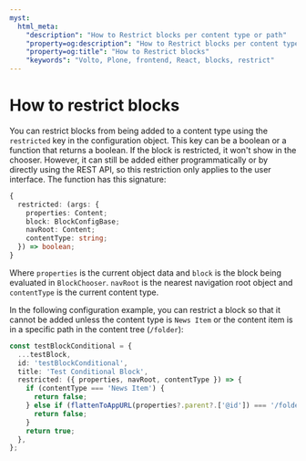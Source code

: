 ```yaml
---
myst:
  html_meta:
    "description": "How to Restrict blocks per content type or path"
    "property=og:description": "How to Restrict blocks per content type or path"
    "property=og:title": "How to Restrict blocks"
    "keywords": "Volto, Plone, frontend, React, blocks, restrict"
---
```


# How to restrict blocks

You can restrict blocks from being added to a content type using the `restricted` key in the configuration object.
This key can be a boolean or a function that returns a boolean.
If the block is restricted, it won't show in the chooser.
However, it can still be added either programmatically or by directly using the REST API, so this restriction only applies to the user interface.
The function has this signature:

```ts
{
  restricted: (args: {
    properties: Content;
    block: BlockConfigBase;
    navRoot: Content;
    contentType: string;
  }) => boolean;
}
```

Where `properties` is the current object data and `block` is the block being evaluated in `BlockChooser`.
`navRoot` is the nearest navigation root object and `contentType` is the current content type.

In the following configuration example, you can restrict a block so that it cannot be added unless the content type is `News Item` or the content item is in a specific path in the content tree (`/folder`):

```ts
const testBlockConditional = {
  ...testBlock,
  id: 'testBlockConditional',
  title: 'Test Conditional Block',
  restricted: ({ properties, navRoot, contentType }) => {
    if (contentType === 'News Item') {
      return false;
    } else if (flattenToAppURL(properties?.parent?.['@id']) === '/folder') {
      return false;
    }
    return true;
  },
};
```

